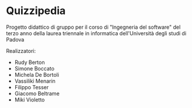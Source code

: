 # Quizzipedia

Progetto didattico di gruppo per il corso di "Ingegneria del software" del terzo anno della laurea triennale in informatica dell'Università degli studi di Padova

Realizzatori:
- Rudy Berton
- Simone Boccato
- Michela De Bortoli
- Vassilikì Menarin
- Filippo Tesser
- Giacomo Beltrame
- Miki Violetto
